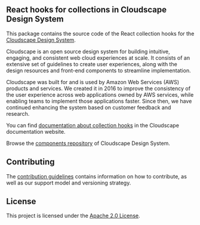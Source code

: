 ## React hooks for collections in Cloudscape Design System

This package contains the source code of the React collection hooks for the [Cloudscape Design System](https://cloudscape.design/).

Cloudscape is an open source design system for building intuitive, engaging, and consistent web cloud experiences at scale. It consists of an extensive set of guidelines to create user experiences, along with the design resources and front-end components to streamline implementation.

Cloudscape was built for and is used by Amazon Web Services (AWS) products and services. We created it in 2016 to improve the consistency of the user experience across web applications owned by AWS services, while enabling teams to implement those applications faster. Since then, we have continued enhancing the system based on customer feedback and research.

You can find [documentation about collection hooks](https://cloudscape.design/get-started/dev-guides/collection-hooks/) in the Cloudscape documentation website.

Browse the [components repository](https://github.com/cloudscape-design/components) of Cloudscape Design System.

## Contributing

The [contribution guidelines](/CONTRIBUTING.md) contains information on how to contribute, as well as our support model and versioning strategy.

## License

This project is licensed under the [Apache 2.0 License](/LICENSE).
